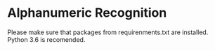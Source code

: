 # Alphanumeric Recognition

Please make sure that packages from requirenments.txt are installed. Python 3.6 is recomended.
